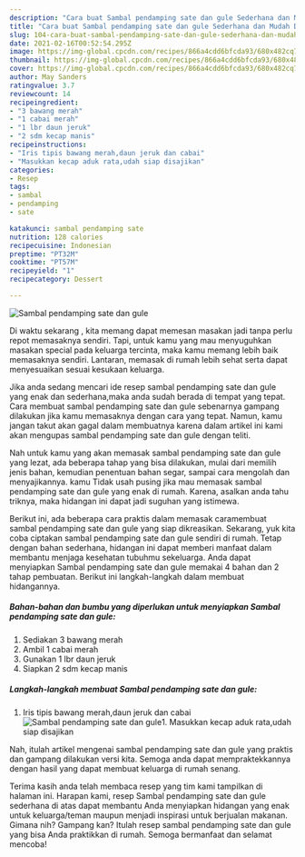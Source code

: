 ```yaml
---
description: "Cara buat Sambal pendamping sate dan gule Sederhana dan Mudah Dibuat"
title: "Cara buat Sambal pendamping sate dan gule Sederhana dan Mudah Dibuat"
slug: 104-cara-buat-sambal-pendamping-sate-dan-gule-sederhana-dan-mudah-dibuat
date: 2021-02-16T00:52:54.295Z
image: https://img-global.cpcdn.com/recipes/866a4cdd6bfcda93/680x482cq70/sambal-pendamping-sate-dan-gule-foto-resep-utama.jpg
thumbnail: https://img-global.cpcdn.com/recipes/866a4cdd6bfcda93/680x482cq70/sambal-pendamping-sate-dan-gule-foto-resep-utama.jpg
cover: https://img-global.cpcdn.com/recipes/866a4cdd6bfcda93/680x482cq70/sambal-pendamping-sate-dan-gule-foto-resep-utama.jpg
author: May Sanders
ratingvalue: 3.7
reviewcount: 14
recipeingredient:
- "3 bawang merah"
- "1 cabai merah"
- "1 lbr daun jeruk"
- "2 sdm kecap manis"
recipeinstructions:
- "Iris tipis bawang merah,daun jeruk dan cabai"
- "Masukkan kecap aduk rata,udah siap disajikan"
categories:
- Resep
tags:
- sambal
- pendamping
- sate

katakunci: sambal pendamping sate 
nutrition: 128 calories
recipecuisine: Indonesian
preptime: "PT32M"
cooktime: "PT57M"
recipeyield: "1"
recipecategory: Dessert

---
```



![Sambal pendamping sate dan gule](https://img-global.cpcdn.com/recipes/866a4cdd6bfcda93/680x482cq70/sambal-pendamping-sate-dan-gule-foto-resep-utama.jpg)

Di waktu  sekarang , kita memang dapat memesan masakan jadi tanpa perlu repot memasaknya sendiri. Tapi, untuk kamu yang mau menyuguhkan masakan special pada keluarga tercinta, maka kamu memang lebih baik memasaknya sendiri. Lantaran, memasak di rumah lebih sehat serta dapat menyesuaikan sesuai kesukaan keluarga.

Jika anda sedang mencari ide resep sambal pendamping sate dan gule yang enak dan sederhana,maka anda sudah berada di tempat yang tepat. Cara membuat sambal pendamping sate dan gule  sebenarnya gampang dilakukan jika kamu memasaknya dengan cara yang tepat. Namun, kamu jangan takut akan gagal dalam membuatnya 
karena dalam artikel ini kami akan mengupas sambal pendamping sate dan gule dengan teliti.  



Nah untuk kamu yang akan memasak sambal pendamping sate dan gule yang lezat, ada beberapa tahap yang bisa dilakukan, mulai dari memilih jenis bahan, kemudian penentuan bahan segar, sampai cara mengolah dan menyajikannya. kamu Tidak usah pusing jika mau memasak sambal pendamping sate dan gule yang enak di rumah. Karena, asalkan anda  tahu triknya, maka hidangan ini dapat jadi suguhan yang istimewa.

Berikut ini, ada beberapa cara praktis  dalam memasak caramembuat sambal pendamping sate dan gule yang siap dikreasikan. Sekarang, yuk kita coba ciptakan sambal pendamping sate dan gule sendiri di rumah. Tetap dengan bahan sederhana, hidangan ini dapat memberi manfaat dalam membantu menjaga kesehatan tubuhmu sekeluarga. Anda dapat menyiapkan Sambal pendamping sate dan gule memakai 4 bahan dan 2 tahap pembuatan. Berikut ini langkah-langkah dalam membuat hidangannya.

<!--inarticleads1-->

##### Bahan-bahan dan bumbu yang diperlukan untuk menyiapkan Sambal pendamping sate dan gule:

1. Sediakan 3 bawang merah
1. Ambil 1 cabai merah
1. Gunakan 1 lbr daun jeruk
1. Siapkan 2 sdm kecap manis




<!--inarticleads2-->

##### Langkah-langkah membuat Sambal pendamping sate dan gule:

1. Iris tipis bawang merah,daun jeruk dan cabai
<img src="https://img-global.cpcdn.com/steps/22529d8d0db4f851/160x128cq70/sambal-pendamping-sate-dan-gule-langkah-memasak-1-foto.jpg" alt="Sambal pendamping sate dan gule">1. Masukkan kecap aduk rata,udah siap disajikan




Nah, itulah artikel mengenai  sambal pendamping sate dan gule  yang praktis dan gampang dilakukan versi kita. Semoga anda dapat mempraktekkannya dengan hasil yang dapat membuat keluarga di rumah senang. 

Terima kasih anda telah membaca resep yang tim kami tampilkan di halaman ini. Harapan kami, resep  Sambal pendamping sate dan gule sederhana di atas dapat membantu Anda menyiapkan hidangan yang enak untuk keluarga/teman maupun menjadi inspirasi untuk berjualan makanan. Gimana nih? Gampang kan? Itulah resep sambal pendamping sate dan gule yang bisa Anda praktikkan di rumah. Semoga bermanfaat dan selamat mencoba!

